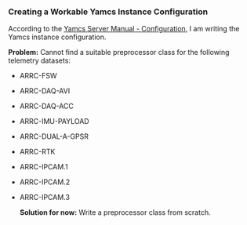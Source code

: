 ### Creating a Workable Yamcs Instance Configuration

According to the [Yamcs Server Manual - Configuration](https://docs.yamcs.org/yamcs-server-manual/administration/configuration/), I am writing the Yamcs instance configuration.

**Problem:** Cannot find a suitable preprocessor class for the following telemetry datasets:

- ARRC-FSW
- ARRC-DAQ-AVI
- ARRC-DAQ-ACC
- ARRC-IMU-PAYLOAD
- ARRC-DUAL-A-GPSR
- ARRC-RTK
- ARRC-IPCAM.1
- ARRC-IPCAM.2
- ARRC-IPCAM.3

  **Solution for now:** Write a preprocessor class from scratch.

